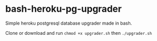# bash-heroku-pg-upgrader

Simple heroku postgresql database upgrader made in bash.

Clone or download and run
<code>chmod +x upgrader.sh</code> then <code>./upgrader.sh<code>
